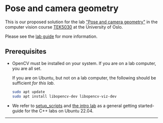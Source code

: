 # Pose and camera geometry

This is our proposed solution for the lab ["Pose and camera geometry"][repo] in the computer vision course [TEK5030] at the University of Oslo.

Please see the [lab guide] for more information.

## Prerequisites
- OpenCV must be installed on your system. If you are on a lab computer, you are all set.

  If you are on Ubuntu, but not on a lab computer, the following should be sufficient _for this lab_.

   ```bash
   sudo apt update
   sudo apt install libopencv-dev libopencv-viz-dev
   ```

- We refer to [setup_scripts](https://github.com/tek5030/setup_scripts) and [the intro lab] as a general getting started-guide for the C++ labs on Ubuntu 22.04.

---

[repo]:  https://github.com/tek5030/lab-camera-pose
[lab guide]: https://github.com/tek5030/lab-camera-pose/blob/master/README.md

[the intro lab]: https://github.com/tek5030/lab-intro/blob/master/cpp/lab-guide/1-open-project-in-clion.md#6-configure-project
[TEK5030]: https://www.uio.no/studier/emner/matnat/its/TEK5030/
